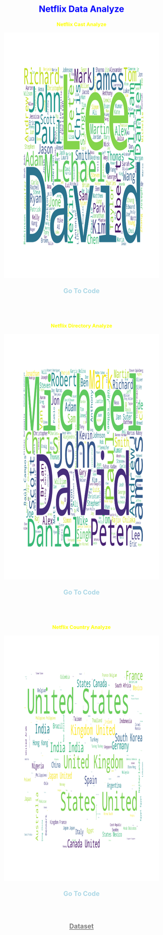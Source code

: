  <h1 align="center" style="color:blue">
 Netflix Data Analyze
</h1>

 <h3 align="center" style="color:yellow">
 Netflix Cast Analyze
 </h3>
<div align="center">
<img align="center" height="800" width="800" src="./cast.png"/>
</div>

 <a align="center" style=" color:lightblue; cursor:pointer;">
<h2>
Go To Code 
</h2>
</a>
<br>
<br>
<br>

 <h3 align="center" style="color:yellow">
 Netflix Directory Analyze
 </h3>
<div align="center">
<img align="center" height="800" width="800" src="./director.png"/>
</div>

 <a align="center" style=" color:lightblue; cursor:pointer;">
<h2>
Go To Code 
</h2>
</a>
<br>
<br>
<br>

 <h3 align="center" style="color:yellow">
 Netflix Country Analyze
 </h3>
<div align="center">
<img align="center" height="800" width="800" src="./country.png"/>
</div>
 <a align="center" style=" color:lightblue; cursor:pointer;">
<h2>
Go To Code 
</h2>
</a>
<br>
<br>
<a align="center" style="color:gray; cursor:pointer" href="https://www.kaggle.com/datasets/shivamb/netflix-shows" target="_blank">
<h2>
Dataset
</h2>
</a>